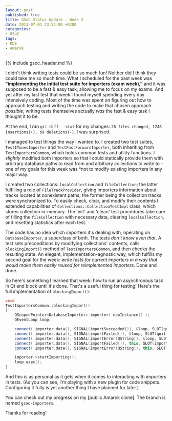 ```yaml
---
layout: post
published: true
title: GSoC Status Update - Week 2
date: 2013-07-01 23:52:00 +0200
categories:
- GSoC
tags:
- KDE
- Amarok
---
```


{% include gsoc_header.md %}

I didn't think writing tests could be so much fun! Neither did I think they
could take me so much time. What I scheduled for the past week was
**"implementing the initial test suite for importers (exam week),"** and it was
supposed to be a fast & easy task, allowing me to focus on my exams. And yet
after my last test that week I found myself spending every day intensively
coding. Most of the time was spent on figuring out how to approach testing and
writing the code to make that chosen approach *possible*; writing tests
themselves actually *was* the fast & easy task I thought it to be.

At the end, I ran `git diff --stat` for my changes: `26 files changed, 1246
insertions(+), 69 deletions(-)`. I was surprised.

I managed to test things the way I wanted to. I created two test suites,
`TestITunesImporter` and `TestFastForwardImporter`, both inheriting from
`TestImportersCommon`, which holds common tests and utility functions. I
*slightly* modified both importers so that I could statically provide them with
arbitrary database paths to read from and arbitrary collections to write to -
one of my goals for this week was *not to modify existing importers in any major
way.

I created two collections: `localCollection` and `fileCollection`; the latter
fulfilling a role of `FileTrackProvider`, giving importers information about
tracks located at nonexistent paths; the former being the collection tracks were
synchronized to. To easily check, clear, and modify their contents I extended
capabilities of `Collections::CollectionTestImpl` class, which stores collection
in-memory. The 'init' and 'clean' test procedures take care of filling the
`fileCollection` with necessary data, clearing `localCollection`, and resetting
statistics after each test.

The code has no idea which importers it's dealing with, operating on
`DatabaseImporter`, a superclass of both. The tests *don't know even that*. A
test sets preconditions by modifying collections' contents, calls
`blockingImport()` method of `TestImportersCommon`, and then checks the
resulting state. An elegant, implementation-agnostic way, which fulfills my
second goal for the week: *write tests for current importers in a way that would
make them easily reused for reimplemented importers*. Done and done.

So here's something I learned that week: how to run an asynchronous task in Qt
and block until it's done. That's a useful thing for testing! Here's the full
implementation of `blockingImport()`:

```c++
void
TestImportersCommon::blockingImport()
{
    QScopedPointer<DatabaseImporter> importer( newInstance() );
    QEventLoop loop;

    connect( importer.data(), SIGNAL(importSucceeded()), &loop, SLOT(quit()), Qt::QueuedConnection );
    connect( importer.data(), SIGNAL(importFailed()), &loop, SLOT(quit()), Qt::QueuedConnection );
    connect( importer.data(), SIGNAL(importError(QString)), &loop, SLOT(quit()), Qt::QueuedConnection );
    connect( importer.data(), SIGNAL(importFailed()), this, SLOT(importFailed()) );
    connect( importer.data(), SIGNAL(importError(QString)), this, SLOT(importFailed()) );

    importer->startImporting();
    loop.exec();
}
```

And this is as personal as it gets when it comes to interacting with importers
in tests. (As you can see, I'm playing with a new plugin for code snippets.
Configuring it fully is yet another thing I have planned for later.)

You can check out my progress on my [public Amarok clone]. The branch is named
`gsoc-importers`.

Thanks for reading!
